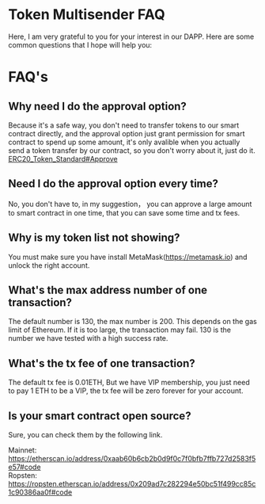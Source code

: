 # Token Multisender FAQ

Here, I am very grateful to you for your interest in our DAPP. Here are some common questions that I hope will help you:

# FAQ's

## Why need I do the approval option?
Because it's a safe way, you don't need to transfer tokens to our smart contract directly, and the approval option just grant permission for smart contract to spend up some amount, it's only avalible when you actually send a token transfer by our contract, so you don't worry about it, just do it.
[ERC20_Token_Standard#Approve](https://theethereum.wiki/w/index.php/ERC20_Token_Standard#Approve_And_TransferFrom_Token_Balance)

## Need I do the approval option every time?
No, you don't have to, in my suggestion， you can approve a large amount to smart contract in one time, that you can save some time and tx fees.

## Why is my token list not showing?
You must make sure you have install MetaMask(https://metamask.io) and unlock the right account.

## What's the max address number of one transaction?
The default number is 130, the max number is 200. This depends on the gas limit of Ethereum. If it is too large, the transaction may fail. 130 is the number we have tested with a high success rate.

## What's the tx fee of one transaction?
The default tx fee is 0.01ETH, But we have VIP membership, you just need to pay 1 ETH to be a VIP, the tx fee will be zero forever for your account.

## Is your smart contract open source?
Sure, you can check them by the following link.

Mainnet: https://etherscan.io/address/0xaab60b6cb2b0d9f0c7f0bfb7ffb727d2583f5e57#code  
Ropsten: https://ropsten.etherscan.io/address/0x209ad7c282294e50bc51f499cc85c1c90386aa0f#code 









